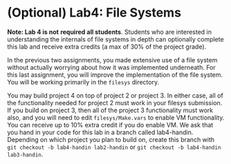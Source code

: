 # (Optional) Lab4: File Systems

**Note: Lab 4 is not** **required all students**. Students who are interested in understanding the internals of file systems in depth can optionally complete this lab and receive extra credits (a max of 30% of the project grade).

In the previous two assignments, you made extensive use of a file system without actually worrying about how it was implemented underneath. For this last assignment, you will improve the implementation of the file system. You will be working primarily in the `filesys` directory.

You may build project 4 on top of project 2 or project 3. In either case, all of the functionality needed for project 2 must work in your filesys submission. If you build on project 3, then all of the project 3 functionality must work also, and you will need to edit `filesys/Make.vars` to enable VM functionality. You can receive up to 10% extra credit if you do enable VM. We ask that you hand in your code for this lab in a branch called lab4-handin. Depending on which project you plan to build on, create this branch with `git checkout -b lab4-handin lab2-handin` or `git checkout -b lab4-handin lab3-handin`.

##
